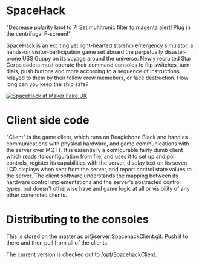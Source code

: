 SpaceHack
=========

"Decrease polarity knot to 7!  Set multitronic filter to magenta alert!  Plug in the centrifugal F-screen!"

SpaceHack is an exciting yet light-hearted starship emergency simulator, a hands-on visitor-participation game set aboard the perpetually disaster-prone USS Guppy on its voyage around the universe.  Newly recruited Star Corps cadets must operate their command consoles to flip switches, turn dials, push buttons and more according to a sequence of instructions relayed to them by their fellow crew memebers, or face destruction.  How long can you keep the ship safe?

[![SpaceHack at Maker Faire UK](http://img.youtube.com/vi/oCWH3n4aLJI/0.jpg)](http://www.youtube.com/watch?v=oCWH3n4aLJI)

Client side code
================

"Client" is the game client, which runs on Beaglebone Black and handles communications with physical hardware, and game communications with the server over MQTT.  It is essentially a configurable fairly dumb client which reads its configuration from file, and uses it to set up and poll controls, register its capabilities with the server, display text on its seven LCD displays when sent from the server, and report control state values to the server.  The client software understands the mapping between its hardware control implementations and the server's abstracted control types, but doesn't otherwise have and game logic at all or visibility of any other conencted clients.


Distributing to the consoles
============================

This is stored on the master as pi@server:SpacehackClient.git.  Push it to there and then pull from all of the clients.

The current version is checked out to /opt/SpacehackClient.
